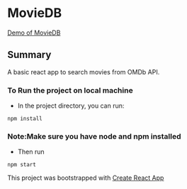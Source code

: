 # MovieDB
[Demo of MovieDB](https://yog9.github.io/MovieDB/)


## Summary 
A basic react app to search movies from OMDb API.

### To Run the project on local machine

* In the project directory, you can run:

`npm install`

### Note:Make sure you have node and npm installed

* Then run
 
 `npm start`

This project was bootstrapped with [Create React App](https://github.com/facebook/create-react-app)
